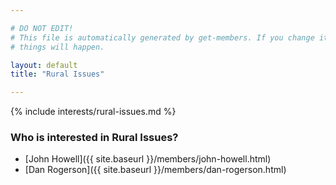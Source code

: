 ```yaml
---

# DO NOT EDIT!
# This file is automatically generated by get-members. If you change it, bad
# things will happen.

layout: default
title: "Rural Issues"

---
```


{% include interests/rural-issues.md %}

### Who is interested in Rural Issues?


* [John Howell]({{ site.baseurl }}/members/john-howell.html)
* [Dan Rogerson]({{ site.baseurl }}/members/dan-rogerson.html)

